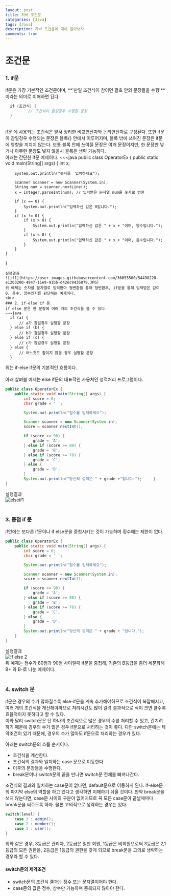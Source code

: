 ```yaml
---
layout: post
title: 자바 조건문
categories: [Java]
tags: [Java]
description: 자바 조건문에 대해 알아보자
comments: true
---
```


# **조건문**  
### 1. if문  
if문은 가장 기본적인 조건문이며, **'만일 조건식이 참이면 괄호 안의 문장들을 수행'**이라는 의미로 이해하면 된다.
~~~java
  if (조건식) {
          // 조건식이 참일경우 수행할 문장
  }
~~~  
<br>
if문 에 사용되는 조건식은 앞서 정리한 비교연산자와 논리연산자로 구성된다. 또한 if문이 참일경우 수행되는 문장은 블록{} 안에서 이루어지며, 블록 밖에 쓰여진 문장은 if문에 영향을 끼치지 않는다. 보통 블록 안에 쓰여질 문장은 여러 문장이지만, 한 문장만 넣거나 아무런 문장도 넣지 않을시 블록은 생략 가능하다.  
<br>
아래는 간단한 if문 예제이다.  
~~~java
public class OperatorEx {
	public static void main(String[] args) {
		int x;

		System.out.println("숫자를  입력하세요");

		Scanner scanner = new Scanner(System.in);
		String num = scanner.nextLine();
		x = Integer.parseInt(num); // 입력받은 문자열 num을 숫자로 변환

		if (x == 0) {
			System.out.println("입력하신 값은 0입니다.");
		}
		if (x != 0) {
			if (x > 0) {
				System.out.println("입력하신 값은 " + x + "이며, 양수입니다.");
			}
			if (x < 0) {
				System.out.println("입력하신 값은 " + x + "이며, 음수입니다.");
			}
		}
	}
}
~~~  
실행결과  
![if1](https://user-images.githubusercontent.com/36055500/54498228-e1203200-4947-11e9-91bb-d42ec9436879.JPG)  
위 예제는 숫자를 문자열로 입력받아 형변환을 통해 형변환후, if문을 통해 입력받은 값이 0, 음수, 양수인지를 판단하는 예제이다.  
<br>  
### 2. if-else if 문  
if else 문은 한 문장에 여러 개의 조건식을 쓸 수 있다.  
~~~java
  if (a) {
      // a가 참일경우 실행할 문장
  } else if (b) {
      // b가 참일경우 실행할 문장
  } else if (c) {
      // c가 참일경우 실행할 문장
  } else {
      // 어느것도 참이지 않을 경우 실행할 문장
  }
~~~  
위는 if-else if문의 기본적인 흐름이다.  
<br>
아래 살펴볼 예제는 else if문의 대표적인 사용처인 성적처리 프로그램이다.  
~~~java
public class OperatorEx {
    public static void main(String[] args) {
        int score = 0;
        char grade = ' ';

        System.out.println("점수를 입력하세요");

        Scanner scanner = new Scanner(System.in);
        score = scanner.nextInt();

        if (score >= 90) {
            grade = 'A';
        } else if (score >= 80) {
            grade = 'B';
        } else if (score >= 70) {
            grade = 'C';
        } else {
            grade = 'D';
        }
        System.out.println("당신의 성적은 " + grade +"입니다.");     }
}
~~~  
실행결과  
![elseif1](https://user-images.githubusercontent.com/36055500/54498605-dfa53880-494c-11e9-99aa-b03af24328eb.JPG)    
<br>
### 3. 중첩 if 문  
if안에는 또다른 if문이나 if else문을 중첩시키는 것이 가능하며 횟수에는 제한이 없다.  
~~~java
public class OperatorEx {
	public static void main(String[] args) {
		int score = 0;
		char grade = ' ';

		System.out.println("점수를 입력하세요");

		Scanner scanner = new Scanner(System.in);
		score = scanner.nextInt();

		if (score >= 90) {
			grade = 'A';
		} else if (score >= 80) {
			grade = 'B';
		} else if (score >= 70) {
			grade = 'C';
		} else {
			grade = 'D';
		}
		System.out.println("당신의 성적은 " + grade + "입니다.");
	}
}
~~~  
실행결과  
![if else 2](https://user-images.githubusercontent.com/36055500/54498714-de284000-494d-11e9-938d-655c395099c6.JPG)  
위 예제는 점수가 80점과 90점 사이일때 if문을 중첩해, 기존의 B등급을 좀더 세분화해 B+ 와 B-로 나눈 예제이다.  
<br>
### 4. switch 문  
if문은 경우의 수가 많아질수록 else-if문을 계속 추가해야하므로 조건식이 복잡해지고, 여러 개의 조건식을 계산해야하므로 처리시간도 많이 걸려 결과적으로 식이 크면 클수록 효율적이지 못하다고 할 수 있다.  
이와 달리 switch문은 단 하나의 조건식으로 많은 경우의 수를 처리할 수 있고, 간겨려하기 때문에 경우의 수가 많은 경우 if문으로 처리하는 것이 좋다. 다만 switch문에는 제약조건이 있기 때문에, 경우의 수가 많아도 if문으로 처리하는 경우가 있다.

아래는 switch문의 흐름 순서이다.  
  * 조건식을 계산한다.  
  * 조건식의 결과와 일치하는 case 문으로 이동한다.  
  * 이후의 문장들을 수행한다.  
  * break문이나 switch문의 끝을 만나면 switch문 전체를 빠져나간다.
  
조건식의 결과와 일치하는 case문이 없다면, default문으로 이동하게 된다. if-else문의 마지막 else의 역할을 하고 있다고 생각하면 이해하기 쉬울 것이다. 만약 break문을 쓰지 않는다면, case문 사이의 구분이 없어지므로 꼭 모든 case문이 끝날때마다 break문을 써주도록 하자. 물론 고의적으로 생략하는 경우는 있다.  
~~~java
switch(level) {
	case 3 : admin();
	case 2 : member();
	case 1 : user();
}
~~~
위와 같은 경우, 3등급은 관리자, 2등급은 일반 회원, 1등급은 비회원으로써 3등급은 2,1등급의 모든 권한을, 2등급은 1등급의 권한을 갖게 되므로 break문을 고의로 생략하는 경우라 할 수 있다.  

#### **switch문의 제약조건**  
  * switch문의 조건식 결과는 정수 또는 문자열이어야 한다.  
  * case문의 값은 정수, 상수만 가능하며 중복되지 않아야 한다.  




  
